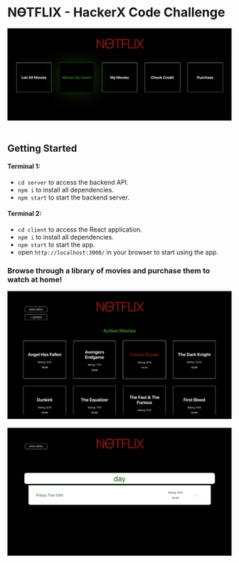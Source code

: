 # NƟTFLIX - HackerX Code Challenge

![homepage](./img/home.png)&nbsp;&nbsp;&nbsp;&nbsp;

## Getting Started

#### Terminal 1:
- `cd server` to access the backend API.
- `npm i` to install all dependencies.
- `npm start` to start the backend server.

#### Terminal 2:
- `cd client` to access the React application.
- `npm i` to install all dependencies.
- `npm start` to start the app.
- open `http://localhost:3000/` in your browser to start using the app.

### Browse through a library of movies and purchase them to watch at home!

![movie-list](./img/action-movies.png)&nbsp;&nbsp;&nbsp;&nbsp;
![search](./img/Friday13th.png)&nbsp;&nbsp;&nbsp;&nbsp;